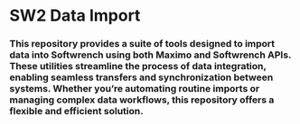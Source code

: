 # SW2 Data Import 

### This repository provides a suite of tools designed to import data into Softwrench using both Maximo and Softwrench APIs. These utilities streamline the process of data integration, enabling seamless transfers and synchronization between systems. Whether you’re automating routine imports or managing complex data workflows, this repository offers a flexible and efficient solution.